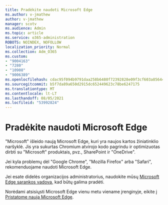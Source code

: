 ```yaml
---
title: Pradėkite naudoti Microsoft Edge
ms.author: v-jmathew
author: v-jmathew
manager: scotv
ms.audience: Admin
ms.topic: article
ms.service: o365-administration
ROBOTS: NOINDEX, NOFOLLOW
localization_priority: Normal
ms.collection: Adm_O365
ms.custom:
- "9004163"
- "7280"
- "10908"
- "9006389"
ms.openlocfilehash: cdac95f094b9791daa258b6480f72392828e09f3cf603a856446eda7cc6472d4
ms.sourcegitcommit: b5f7da89a650d2915dc652449623c78be6247175
ms.translationtype: MT
ms.contentlocale: lt-LT
ms.lasthandoff: 08/05/2021
ms.locfileid: "53992824"
---
```

# <a name="start-using-microsoft-edge"></a>Pradėkite naudoti Microsoft Edge

"Microsoft" išleido naują Microsoft Edge, kuri yra naujos kartos žiniatinklio naršyklė. Jis yra sukurtas Chromium atvirojo kodo pagrindu ir optimizuotas dirbti su "Microsoft" produktais, pvz., SharePoint ir "OneDrive".

Jei kyla problemų dėl "Google Chrome", "Mozilla Firefox" arba "Safari", rekomenduojame naudoti Microsoft Edge.

Jei esate didelės organizacijos administratorius, naudokite mūsų [Microsoft Edge sąrankos vadovą,](https://go.microsoft.com/fwlink/?linkid=2142423) kad būtų galima pradėti.

Norėdami atsisiųsti Microsoft Edge vienu metu viename įrenginyje, eikite [į Pristatome naują Microsoft Edge](https://go.microsoft.com/fwlink/?linkid=2141049).

